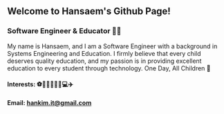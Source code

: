 ## Welcome to Hansaem's Github Page!

### Software Engineer & Educator 👨‍🏫

My name is Hansaem, and I am a Software Engineer with a background in Systems Engineering and Education. I firmly believe that every child deserves quality education, and my passion is in providing excellent education to every student through technology. One Day, All Children 🙏

#### Interests: ⚽🏀🎾🏐🎳🧩💻✈️
#### Email: hankim.it@gmail.com


